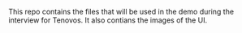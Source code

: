 This repo contains the files that will be used in the demo during the interview for Tenovos. It also contians the images of the UI.
